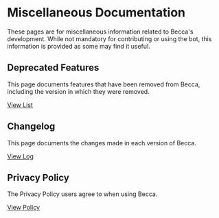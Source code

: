 # Miscellaneous Documentation

These pages are for miscellaneous information related to Becca's development. While not mandatory for contributing or using the bot, this information is provided as some may find it useful.

## Deprecated Features

This page documents features that have been removed from Becca, including the version in which they were removed.

[View List](/deprecated-features.md)

## Changelog

This page documents the changes made in each version of Becca.

[View Log](/changelog.md)

## Privacy Policy

The Privacy Policy users agree to when using Becca.

[View Policy](/privacy-policy.md)
